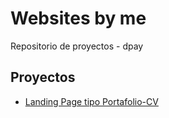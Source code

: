 # Websites by me

Repositorio de proyectos - dpay

## Proyectos

- [Landing Page tipo Portafolio-CV](https://AlanR45.github.io/grindcode/portafolio-cv)
